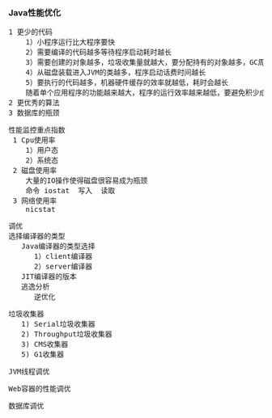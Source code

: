 ### Java性能优化
<pre>
1 更少的代码
    1）小程序运行比大程序要快
    2）需要编译的代码越多等待程序启动耗时越长
    3）需要创建的对象越多，垃圾收集量就越大，要分配持有的对象越多，GC周期就越长
    4）从磁盘装载进入JVM的类越多，程序启动话费时间越长
    5）要执行的代码越多，机器硬件缓存的效率就越低，耗时会越长
    随着单个应用程序的功能越来越大，程序的运行效率越来越低，要避免积少成多的效率降低，适时地的拆分应用
2 更优秀的算法
3 数据库的瓶颈
</pre>

<pre>
性能监控重点指数
 1 Cpu使用率
    1）用户态
    2）系统态
 2 磁盘使用率
    大量的IO操作使得磁盘很容易成为瓶颈
    命令 iostat  写入  读取
 3 网络使用率
    nicstat
</pre>

<pre>
调优
选择编译器的类型
   Java编译器的类型选择
      1）client编译器
      2）server编译器
   JIT编译器的版本
   逃逸分析
      逆优化
</pre>

<pre>
垃圾收集器
   1) Serial垃圾收集器
   2) Throughput垃圾收集器
   3) CMS收集器
   5) G1收集器 
</pre>

<pre>
JVM线程调优
</pre>

<pre>
Web容器的性能调优
</pre>

<pre>
数据库调优
</pre>